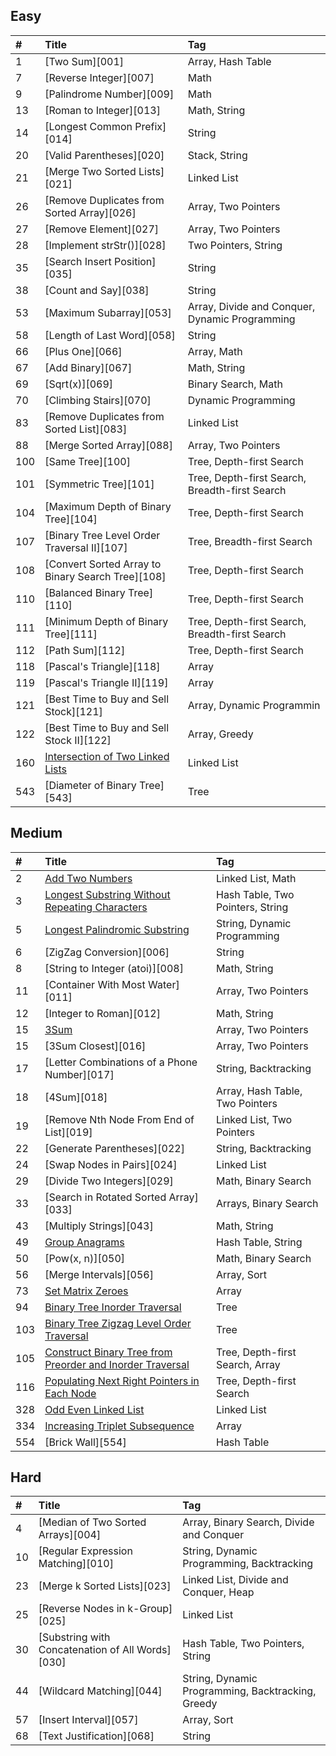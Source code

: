 ## Easy

| #    | Title                                             | Tag                                            |
| :--- | :------------------------------------------------ | :--------------------------------------------- |
| 1    | [Two Sum][001]                                    | Array, Hash Table                              |
| 7    | [Reverse Integer][007]                            | Math                                           |
| 9    | [Palindrome Number][009]                          | Math                                           |
| 13   | [Roman to Integer][013]                           | Math, String                                   |
| 14   | [Longest Common Prefix][014]                      | String                                         |
| 20   | [Valid Parentheses][020]                          | Stack, String                                  |
| 21   | [Merge Two Sorted Lists][021]                     | Linked List                                    |
| 26   | [Remove Duplicates from Sorted Array][026]        | Array, Two Pointers                            |
| 27   | [Remove Element][027]                             | Array, Two Pointers                            |
| 28   | [Implement strStr()][028]                         | Two Pointers, String                           |
| 35   | [Search Insert Position][035]                     | String                                         |
| 38   | [Count and Say][038]                              | String                                         |
| 53   | [Maximum Subarray][053]                           | Array, Divide and Conquer, Dynamic Programming |
| 58   | [Length of Last Word][058]                        | String                                         |
| 66   | [Plus One][066]                                   | Array, Math                                    |
| 67   | [Add Binary][067]                                 | Math, String                                   |
| 69   | [Sqrt(x)][069]                                    | Binary Search, Math                            |
| 70   | [Climbing Stairs][070]                            | Dynamic Programming                            |
| 83   | [Remove Duplicates from Sorted List][083]         | Linked List                                    |
| 88   | [Merge Sorted Array][088]                         | Array, Two Pointers                            |
| 100  | [Same Tree][100]                                  | Tree, Depth-first Search                       |
| 101  | [Symmetric Tree][101]                             | Tree, Depth-first Search, Breadth-first Search |
| 104  | [Maximum Depth of Binary Tree][104]               | Tree, Depth-first Search                       |
| 107  | [Binary Tree Level Order Traversal II][107]       | Tree, Breadth-first Search                     |
| 108  | [Convert Sorted Array to Binary Search Tree][108] | Tree, Depth-first Search                       |
| 110  | [Balanced Binary Tree][110]                       | Tree, Depth-first Search                       |
| 111  | [Minimum Depth of Binary Tree][111]               | Tree, Depth-first Search, Breadth-first Search |
| 112  | [Path Sum][112]                                   | Tree, Depth-first Search                       |
| 118  | [Pascal's Triangle][118]                          | Array                                          |
| 119  | [Pascal's Triangle II][119]                       | Array                                          |
| 121  | [Best Time to Buy and Sell Stock][121]            | Array, Dynamic Programmin                      |
| 122  | [Best Time to Buy and Sell Stock II][122]         | Array, Greedy                                  |
| 160  | [Intersection of Two Linked Lists][160]           | Linked List                                    |
| 543  | [Diameter of Binary Tree][543]                    | Tree                                           |


## Medium

| #    | Title                                                              | Tag                              |
| :--- | :----------------------------------------------------              | :------------------------------- |
| 2    | [Add Two Numbers][002]                                             | Linked List, Math                |
| 3    | [Longest Substring Without Repeating Characters][003]              | Hash Table, Two Pointers, String |
| 5    | [Longest Palindromic Substring][005]                               | String, Dynamic Programming      |
| 6    | [ZigZag Conversion][006]                                           | String                           |
| 8    | [String to Integer (atoi)][008]                                    | Math, String                     |
| 11   | [Container With Most Water][011]                                   | Array, Two Pointers              |
| 12   | [Integer to Roman][012]                                            | Math, String                     |
| 15   | [3Sum][015]                                                        | Array, Two Pointers              |
| 15   | [3Sum Closest][016]                                                | Array, Two Pointers              |
| 17   | [Letter Combinations of a Phone Number][017]                       | String, Backtracking             |
| 18   | [4Sum][018]                                                        | Array, Hash Table, Two Pointers  |
| 19   | [Remove Nth Node From End of List][019]                            | Linked List, Two Pointers        |
| 22   | [Generate Parentheses][022]                                        | String, Backtracking             |
| 24   | [Swap Nodes in Pairs][024]                                         | Linked List                      |
| 29   | [Divide Two Integers][029]                                         | Math, Binary Search              |
| 33   | [Search in Rotated Sorted Array][033]                              | Arrays, Binary Search            |
| 43   | [Multiply Strings][043]                                            | Math, String                     |
| 49   | [Group Anagrams][049]                                              | Hash Table, String               |
| 50   | [Pow(x, n)][050]                                                   | Math, Binary Search              |
| 56   | [Merge Intervals][056]                                             | Array, Sort                      |
| 73   | [Set Matrix Zeroes][073]                                           | Array                            |
| 94   | [Binary Tree Inorder Traversal][094]                               | Tree                             |
| 103  | [Binary Tree Zigzag Level Order Traversal][103]                    | Tree                             |
| 105  | [Construct Binary Tree from Preorder and Inorder Traversal][105]   | Tree, Depth-first Search, Array  |
| 116  | [Populating Next Right Pointers in Each Node][116]                 |Tree, Depth-first Search          |
| 328  | [Odd Even Linked List][328]                                        | Linked List                      |
| 334  | [Increasing Triplet Subsequence][334]                              | Array                            |
| 554  | [Brick Wall][554]                                                  | Hash Table                       |


## Hard

| #    | Title                                            | Tag                                               |
| :--- | :----------------------------------------------- | :------------------------------------------------ |
| 4    | [Median of Two Sorted Arrays][004]               | Array, Binary Search, Divide and Conquer          |
| 10   | [Regular Expression Matching][010]               | String, Dynamic Programming, Backtracking         |
| 23   | [Merge k Sorted Lists][023]                      | Linked List, Divide and Conquer, Heap             |
| 25   | [Reverse Nodes in k-Group][025]                  | Linked List                                       |
| 30   | [Substring with Concatenation of All Words][030] | Hash Table, Two Pointers, String                  |
| 44   | [Wildcard Matching][044]                         | String, Dynamic Programming, Backtracking, Greedy |
| 57   | [Insert Interval][057]                           | Array, Sort                                       |
| 68   | [Text Justification][068]                        | String                                            |


[160]: src/easy/q160/README.md

[002]: src/medium/q002/README.md
[003]: src/medium/q003/README.md
[005]: src/medium/q005/README.md
[015]: src/medium/q015/README.md
[049]: src/medium/q049/README.md
[073]: src/medium/q073/README.md
[094]: src/medium/q094/README.md
[103]: src/medium/q103/README.md
[105]: src/medium/q105/README.md
[116]: src/medium/q116/README.md
[328]: src/medium/q328/README.md
[334]: src/medium/q334/README.md